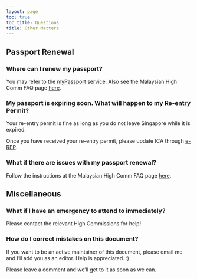 ```yaml
---
layout: page
toc: true
toc_title: Questions
title: Other Matters
---
```


## Passport Renewal 


### Where can I renew my passport? 

You may refer to the [myPassport](https://eservices.imi.gov.my/myimms/myPassport?lang=en) service. Also see the Malaysian High Comm FAQ page [here](http://tinyurl.com/jervois301).


### My passport is expiring soon. What will happen to my Re-entry Permit? 

Your re-entry permit is fine as long as you do not leave Singapore while it is expired.

Once you have received your re-entry permit, please update ICA through [e-REP](https://www.ica.gov.sg/esvclandingpage/erep).


### What if there are issues with my passport renewal? 

Follow the instructions at the Malaysian High Comm FAQ page [here](http://tinyurl.com/jervois301).


## Miscellaneous 

### What if I have an emergency to attend to immediately? 

Please contact the relevant High Commissions for help!


### How do I correct mistakes on this document? 

If you want to be an active maintainer of this document, please email me and I’ll add you as an editor. Help is appreciated. :)

Please leave a comment and we’ll get to it as soon as we can.
